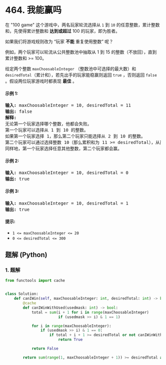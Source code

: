 # 464. 我能赢吗
在 "100 game" 这个游戏中，两名玩家轮流选择从 `1` 到 `10` 的任意整数，累计整数和，先使得累计整数和 **达到或超过**  100 的玩家，即为胜者。

如果我们将游戏规则改为 “玩家 **不能** 重复使用整数” 呢？

例如，两个玩家可以轮流从公共整数池中抽取从 1 到 15 的整数（不放回），直到累计整数和 >= 100。

给定两个整数 `maxChoosableInteger` （整数池中可选择的最大数）和 `desiredTotal`（累计和），若先出手的玩家能稳赢则返回 `true` ，否则返回 `false` 。假设两位玩家游戏时都表现 **最佳** 。

#### 示例 1:
<pre>
<strong>输入:</strong> maxChoosableInteger = 10, desiredTotal = 11
<strong>输出:</strong> false
<strong>解释:</strong>
无论第一个玩家选择哪个整数，他都会失败。
第一个玩家可以选择从 1 到 10 的整数。
如果第一个玩家选择 1，那么第二个玩家只能选择从 2 到 10 的整数。
第二个玩家可以通过选择整数 10（那么累积和为 11 >= desiredTotal），从而取得胜利.
同样地，第一个玩家选择任意其他整数，第二个玩家都会赢。
</pre>

#### 示例 2:
<pre>
<strong>输入:</strong> maxChoosableInteger = 10, desiredTotal = 0
<strong>输出:</strong> true
</pre>

#### 示例 3:
<pre>
<strong>输入:</strong> maxChoosableInteger = 10, desiredTotal = 1
<strong>输出:</strong> true
</pre>

#### 提示:
* `1 <= maxChoosableInteger <= 20`
* `0 <= desiredTotal <= 300`

## 题解 (Python)

### 1. 题解
```Python
from functools import cache


class Solution:
    def canIWin(self, maxChoosableInteger: int, desiredTotal: int) -> bool:
        @cache
        def canIWinWithUsed(usedmask: int) -> bool:
            total = sum(i + 1 for i in range(maxChoosableInteger)
                        if (usedmask >> i) & 1 == 1)

            for i in range(maxChoosableInteger):
                if (usedmask >> i) & 1 == 0:
                    if total + i + 1 >= desiredTotal or not canIWinWithUsed(usedmask | (1 << i)):
                        return True

            return False

        return sum(range(1, maxChoosableInteger + 1)) >= desiredTotal and canIWinWithUsed(0)
```
